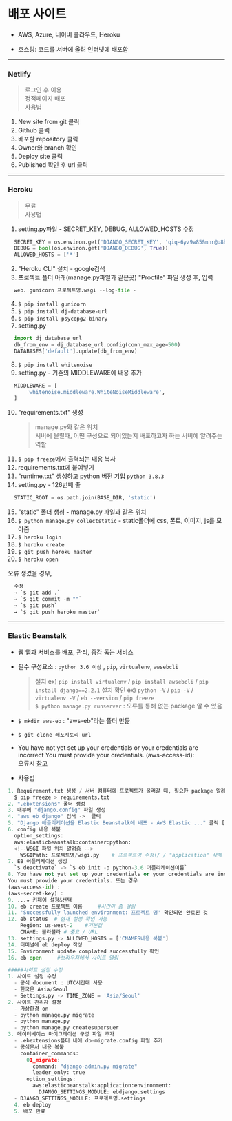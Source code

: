 # 배포 사이트  
- AWS, Azure, 네이버 클라우드, Heroku  

- 호스팅: 코드를 서버에 올려 인터넷에 배포함  

- - - 

### Netlify
> 로그인 후 이용  
> 정적페이지 배포  
> 사용법 
  1. New site from git 클릭
  2. Github 클릭  
  3. 배포할 repository 클릭  
  4. Owner와 branch 확인  
  5. Deploy site 클릭  
  6. Published 확인 후 url 클릭  

- - -  

### Heroku  
> 무료  
> 사용법  
  1. setting.py파일 - SECRET_KEY, DEBUG, ALLOWED_HOSTS 수정
  ```python
    SECRET_KEY = os.environ.get('DJANGO_SECRET_KEY', 'qiq-6yz9w85&nnr@u8h6@tq4@!n-__5$tt9c+c7q#m2%%4)vva')
    DEBUG = bool(os.environ.get('DJANGO_DEBUG', True))
    ALLOWED_HOSTS = ['*']
  ```  
  2. "Heroku CLI" 설치 - google검색
  3. 프로젝트 폴더 아래(manage.py파일과 같은곳) "Procfile" 파일 생성 후, 입력
  ```python
    web. gunicorn 프로젝트명.wsgi --log-file -
  ```
  4. `$ pip install gunicorn`  
  5. `$ pip install dj-database-url`  
  6. `$ pip install psycopg2-binary`  
  7. setting.py  
  ```python
    import dj_database_url
    db_from_env = dj_database_url.config(conn_max_age=500)
    DATABASES['default'].update(db_from_env)
  ```  
  8. `$ pip install whitenoise`  
  9. setting.py - 기존의 MIDDLEWARE에 내용 추가  
  ```python
    MIDDLEWARE = [
        'whitenoise.middleware.WhiteNoiseMiddleware',
    ]
  ```  
  10. "requirements.txt" 생성  
      > manage.py와 같은 위치  
      > 서버에 올릴때, 어떤 구성으로 되어있는지 배포하고자 하는 서버에 알려주는 역할  
  11. `$ pip freeze`에서 출력되는 내용 복사
  12. requirements.txt에 붙여넣기  
  13. "runtime.txt" 생성하고 python 버전 기입 `python 3.8.3`  
  14. setting.py - 126번째 줄  
  ```python
    STATIC_ROOT = os.path.join(BASE_DIR, 'static')
  ```  
  15. "static" 폴더 생성 - manage.py 파일과 같은 위치  
  16. `$ python manage.py collectstatic` - static폴더에 css, 폰트, 이미지, js를 모아줌  
  17. `$ heroku login`  
  18. `$ heroku create`  
  19. `$ git push heroku master`  
  20. `$ heroku open`  
  
  오류 생겼을 경우,  
  ```python
    수정
    → `$ git add .`
    → `$ git commit -m ""`
    → `$ git push`
    → `$ git push heroku master`
  ```

- - -  

### Elastic Beanstalk  
- 웹 앱과 서비스를 배포, 관리, 증감 돕는 서비스  
- 필수 구성요소 : `python 3.6 이상` , `pip`, `virtualenv`, `awsebcli`  
  > 설치 ex) `pip install virtualenv` / `pip install awsebcli` / `pip install django==2.2.1` 
  > 설치 확인 ex) `python -V` / `pip -V` / `virtualenv -V` / `eb --version` / `pip freeze`  
  > `$ python manage.py runserver` : 오류를 통해 없는 package 알 수 있음  
- `$ mkdir aws-eb` : "aws-eb"라는 폴더 만듦
- `$ git clone 레포지토리 url`  
- You have not yet set up your credentials or your credentials are incorrect
You must provide your credentials.
(aws-access-id):   
오류시 [참고](https://aws.amazon.com/ko/getting-started/hands-on/set-up-command-line-elastic-beanstalk/)  

- 사용법  
```python
1. Requirement.txt 생성 / 서버 컴퓨터에 프로젝트가 올러갈 때, 필요한 package 알려줌
  $ pip freeze > requirements.txt
2. ".ebxtensions" 폴더 생성
3. 내부에 "django.config" 파일 생성
4. "aws eb django" 검색 ->  클릭
5. "Django 애플리케이션을 Elastic Beanstalk에 배포 - AWS Elastic ..." 클릭 [[사이트](https://docs.aws.amazon.com/ko_kr/elasticbeanstalk/latest/dg/create-deploy-python-django.html)] 
6. config 내용 복붙
  option_settings:
  aws:elasticbeanstalk:container:python:
  <!--WSGI 파일 위치 알려줌 -->
    WSGIPath: 프로젝트명/wsgi.py    # 프로젝트명 수정+/ / "application" 삭제 후 ".py" 입력
7. EB 어플리케이션 생성
  `$ deactivate` -> `$ eb init -p python-3.6 어플리케이션이름`
8. You have not yet set up your credentials or your credentials are incorrect
You must provide your credentials. 뜨는 경우
(aws-access-id) : 
(aws-secret-key) : 
9. ...★ 키패어 설정&선택  
10. eb create 프로젝트 이름     #시간이 좀 걸림  
11. 'Successfully launched environment: 프로젝트 명' 확인되면 완료된 것  
12. eb status  # 현재 설정 확인 가능  
    Region: us-west-2    #기본값  
    CNAME: 블라블라 # 중요 / URL  
13. settings.py -> ALLOWED_HOSTS = ['CNAMES내용 복붙']  
14. 터미널에 eb deploy 작성  
15. Environment update complated successfully 확인  
16. eb open     #브라우저에서 사이트 열림  

#####사이트 설정 수정  
1. 사이트 설정 수정  
  - 공식 document : UTC시간대 사용  
  - 한국은 Asia/Seoul  
  - Settings.py -> TIME_ZONE = 'Asia/Seoul'  
2. 사이트 관리자 설정  
  - 가상환경 on  
  - python manage.py migrate  
  - python manage.py 
  - python manage.py createsupersuer  
3. 데이터베이스 마이그레이션 구성 파일 추가  
  - .ebextensions폴더 내에 db-migrate.config 파일 추가  
  - 공식문서 내용 복붙  
    container_commands:
      01_migrate:
        command: "django-admin.py migrate"
        leader_only: true
      option_settings:
        aws:elasticbeanstalk:application:environment:
          DJANGO_SETTINGS_MODULE: ebdjango.settings
  - DJANGO_SETTINGS_MODULE: 프로젝트명.settings  
  4. eb deploy  
  5. 배포 완료  
```

